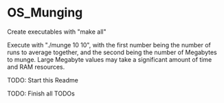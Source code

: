 # OS_Munging

Create executables with "make all"

Execute with "./munge 10 10", with the first number being the number of runs to average together,
and the second being the number of Megabytes to munge. Large Megabyte values may take a significant
amount of time and RAM resources.
 
 TODO: Start this Readme
 
 TODO: Finish all TODOs
